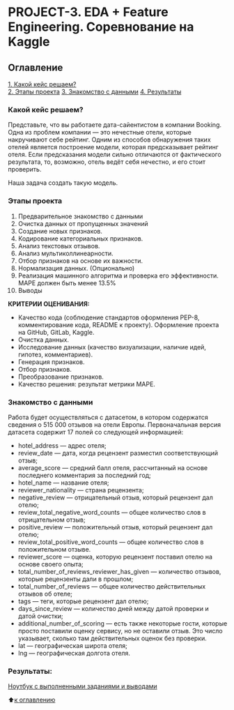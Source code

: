 # PROJECT-3. EDA + Feature Engineering. Соревнование на Kaggle

## Оглавление  
[1. Какой кейс решаем?](https://github.com/itbias/Projects/tree/main/project_3/README.MD#Какой-кейс-решаем)  
[2. Этапы проекта](https://github.com/itbias/Projects/tree/main/project_3/README.MD#Этапы-проекта) 
[3. Знакомство с данными](https://github.com/itbias/Projects/tree/main/project_3/README.MD#Знакомство-с-данными)
[4. Результаты](https://github.com/itbias/Projects/tree/main/project_3/README.MD#Результаты)    

### Какой кейс решаем?    
Представьте, что вы работаете дата-сайентистом в компании Booking. Одна из проблем компании — это нечестные отели, которые накручивают себе рейтинг. Одним из способов обнаружения таких отелей является построение модели, которая предсказывает рейтинг отеля. Если предсказания модели сильно отличаются от фактического результата, то, возможно, отель ведёт себя нечестно, и его стоит проверить.

Наша задача создать такую модель. 

### Этапы проекта    
1. Предварительное знакомство с данными
2. Очистка данных от пропущенных значений
3. Создание новых признаков.
4. Кодирование категориальных признаков.
5. Анализ текстовых отзывов.
6. Анализ мультиколлинеарности.
7. Отбор признаков на основе их важности.
8. Нормализация данных. (Опционально)
9. Реализация машинного алгоритма и проверка его эффективности. MAPE должен быть менее 13.5%
10. Выводы

**КРИТЕРИИ ОЦЕНИВАНИЯ:**     
- Качество кода (соблюдение стандартов оформления PEP-8, комментирование кода, README к проекту). Оформление проекта на GitHub, GitLab, Kaggle.
- Очистка данных.
- Исследование данных (качество визуализации, наличие идей, гипотез, комментариев).
- Генерация признаков.
- Отбор признаков.
- Преобразование признаков.
- Качество решения: результат метрики MAPE.

### Знакомство с данными
Работа будет осуществляться с датасетом, в котором содержатся сведения о 515 000 отзывов на отели Европы. Первоначальная версия датасета содержит 17 полей со следующей информацией:

- hotel_address — адрес отеля;
- review_date — дата, когда рецензент разместил соответствующий отзыв;
- average_score — средний балл отеля, рассчитанный на основе последнего комментария за последний год;
- hotel_name — название отеля;
- reviewer_nationality — страна рецензента;
- negative_review — отрицательный отзыв, который рецензент дал отелю;
- review_total_negative_word_counts — общее количество слов в отрицательном отзыв;
- positive_review — положительный отзыв, который рецензент дал отелю;
- review_total_positive_word_counts — общее количество слов в положительном отзыве.
- reviewer_score — оценка, которую рецензент поставил отелю на основе своего опыта;
- total_number_of_reviews_reviewer_has_given — количество отзывов, которые рецензенты дали в прошлом;
- total_number_of_reviews — общее количество действительных отзывов об отеле;
- tags — теги, которые рецензент дал отелю;
- days_since_review — количество дней между датой проверки и датой очистки;
- additional_number_of_scoring — есть также некоторые гости, которые просто поставили оценку сервису, но не оставили отзыв. Это число указывает, сколько там действительных оценок без проверки.
- lat — географическая широта отеля;
- lng — географическая долгота отеля.

### Результаты:  
[Ноутбук с выполненными заданиями и выводами](https://github.com/itbias/Projects/tree/main/project_3/project_3.ipynb)

:arrow_up:[к оглавлению](https://github.com/itbias/Projects/tree/main/project_3/README.MD#Оглавление)

